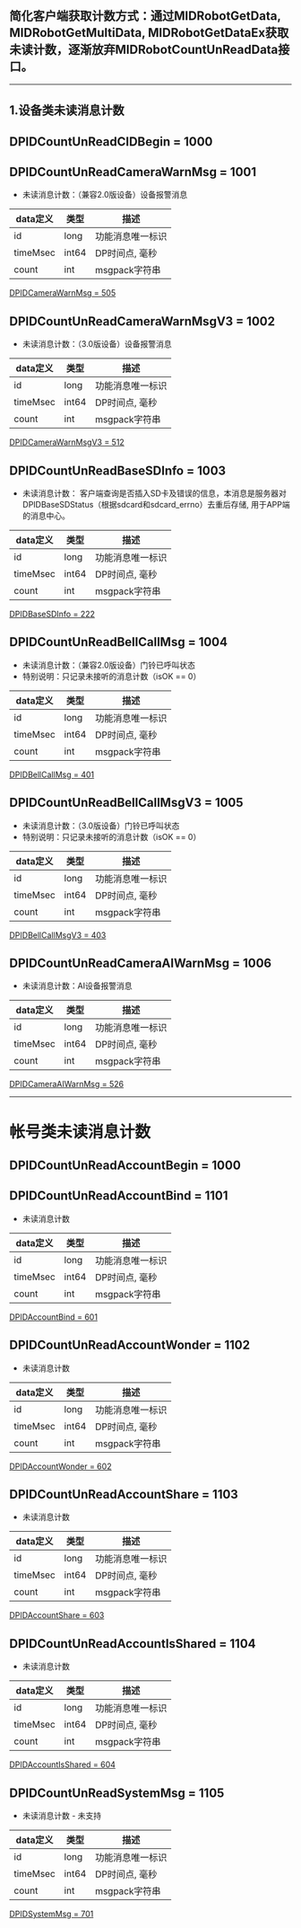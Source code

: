## 简化客户端获取计数方式：通过MIDRobotGetData, MIDRobotGetMultiData, MIDRobotGetDataEx获取未读计数，逐渐放弃MIDRobotCountUnReadData接口。

----
## 1.设备类未读消息计数
## DPIDCountUnReadCIDBegin = 1000

## DPIDCountUnReadCameraWarnMsg = 1001 

*  未读消息计数：（兼容2.0版设备）设备报警消息

|  data定义 |    类型| 描述 | 
|---|---|---|
|id|long| 功能消息唯一标识|
|timeMsec| int64| DP时间点, 毫秒 |
|count|int|  msgpack字符串|

[DPIDCameraWarnMsg = 505](camera_msg_define.md#dpidcamerawarnmsg-505)

## DPIDCountUnReadCameraWarnMsgV3 = 1002

*  未读消息计数：（3.0版设备）设备报警消息

|  data定义 |    类型| 描述 | 
|---|---|---|
|id|long| 功能消息唯一标识|
|timeMsec| int64| DP时间点, 毫秒 |
|count|int|  msgpack字符串|

[DPIDCameraWarnMsgV3 = 512](camera_msg_define.md#dpidcamerawarnmsgv3-512)

## DPIDCountUnReadBaseSDInfo = 1003

* 未读消息计数： 客户端查询是否插入SD卡及错误的信息，本消息是服务器对 DPIDBaseSDStatus（根据sdcard和sdcard_errno）去重后存储, 用于APP端的消息中心。

|  data定义 |    类型| 描述 | 
|---|---|---|
|id|long| 功能消息唯一标识|
|timeMsec| int64| DP时间点, 毫秒 |
|count|int|  msgpack字符串|

[DPIDBaseSDInfo = 222](base_msg_define.md#dpidbasesdinfo-222)

## DPIDCountUnReadBellCallMsg = 1004

* 未读消息计数：（兼容2.0版设备）门铃已呼叫状态 
* 特别说明：只记录未接听的消息计数（isOK == 0）

|  data定义 |    类型| 描述 | 
|---|---|---|
|id|long| 功能消息唯一标识|
|timeMsec| int64| DP时间点, 毫秒 |
|count|int|  msgpack字符串|

 
[DPIDBellCallMsg = 401](bell_msg_define.md#dpidbellcallmsg-401)

## DPIDCountUnReadBellCallMsgV3 = 1005

* 未读消息计数：（3.0版设备）门铃已呼叫状态 
* 特别说明：只记录未接听的消息计数（isOK == 0）

|  data定义 |    类型| 描述 | 
|---|---|---|
|id|long| 功能消息唯一标识|
|timeMsec| int64| DP时间点, 毫秒 |
|count|int|  msgpack字符串|

[DPIDBellCallMsgV3 = 403](bell_msg_define.md#dpidbellcallmsgv3-403)

## DPIDCountUnReadCameraAIWarnMsg = 1006 

*  未读消息计数：AI设备报警消息

|  data定义 |    类型| 描述 | 
|---|---|---|
|id|long| 功能消息唯一标识|
|timeMsec| int64| DP时间点, 毫秒 |
|count|int|  msgpack字符串|

[DPIDCameraAIWarnMsg = 526](camera_msg_define.md#dpidcameraaiwarnmsg-526)



-----

# 帐号类未读消息计数

## DPIDCountUnReadAccountBegin = 1000

## DPIDCountUnReadAccountBind = 1101

* 未读消息计数

|  data定义 |    类型| 描述 | 
|---|---|---|
|id|long| 功能消息唯一标识|
|timeMsec| int64| DP时间点, 毫秒 |
|count|int|  msgpack字符串|
[DPIDAccountBind = 601](account_msg_define.md#dpidaccountbind-601)

## DPIDCountUnReadAccountWonder = 1102

* 未读消息计数

|  data定义 |    类型| 描述 | 
|---|---|---|
|id|long| 功能消息唯一标识|
|timeMsec| int64| DP时间点, 毫秒 |
|count|int|  msgpack字符串|
[DPIDAccountWonder = 602](account_msg_define.md#dpidaccountwonder-602)

## DPIDCountUnReadAccountShare = 1103

* 未读消息计数

|  data定义 |    类型| 描述 | 
|---|---|---|
|id|long| 功能消息唯一标识|
|timeMsec| int64| DP时间点, 毫秒 |
|count|int|  msgpack字符串|
[DPIDAccountShare = 603](account_msg_define.md#dpidaccountshare-603)

## DPIDCountUnReadAccountIsShared = 1104

* 未读消息计数

|  data定义 |    类型| 描述 | 
|---|---|---|
|id|long| 功能消息唯一标识|
|timeMsec| int64| DP时间点, 毫秒 |
|count|int|  msgpack字符串|
[DPIDAccountIsShared = 604](account_msg_define.md#dpidaccountisshared-604)

## DPIDCountUnReadSystemMsg = 1105

* 未读消息计数 - 未支持

|  data定义 |    类型| 描述 | 
|---|---|---|
|id|long| 功能消息唯一标识|
|timeMsec| int64| DP时间点, 毫秒 |
|count|int|  msgpack字符串|
[DPIDSystemMsg = 701](system_msg_define.md#dpidsystemmsg-701)

